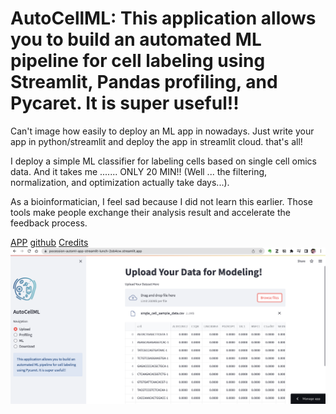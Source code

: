 # AutoCellML: This application allows you to build an automated ML pipeline for cell labeling using Streamlit, Pandas profiling, and Pycaret. It is super useful!!

Can't image how easily to deploy an ML app in nowadays. Just write your app in python/streamlit and deploy the app in streamlit cloud. that's all!

I deploy a simple ML classifier for labeling cells based on single cell omics data. And it takes me ....... ONLY 20 MIN!! (Well ... the filtering, normalization, and optimization actually take days...).

As a bioinformatician, I feel sad because I did not learn this earlier. Those tools make people exchange their analysis result and accelerate the feedback process.

[APP](https://pocession-automl-app-streamlit-lunch-2ob4cw.streamlit.app/)
[github](https://github.com/pocession/automl)
[Credits](https://github.com/nicknochnack/AutoStreamlit/blob/main/requirements.txt)
![AutoCellML](Figs/AutoCellML.png)
